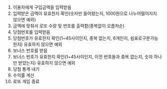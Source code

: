 1. 이용자에게 구입금액을 입력받음
2. 입력받은 금액이 유효한지 확인(숫자만 들어왔는지, 1000원으로 나누어떨어지지 않으면 예외)
3. 금액에 맞춰서 로또 수량 및 번호를 출력함(중복없이 오름차순)
4. 당첨번호를 입력받음
5. 당첨번호가 유효한지 확인(1~45사이인지, 중복 없는지, 6개인지, 쉼표로구분가능한지) 유효하지 않으면 예외
6. 보너스 번호를 받음
7. 보너스 번호가 유효한지 확인(1~45사이인지, 이전 번호들과 중복 없는지, 숫자 하나만 받았는지) 유효하지 않으면 예외
8. 당첨 통계 내기
9. 수익률 계산
10. 로또 게임 종료